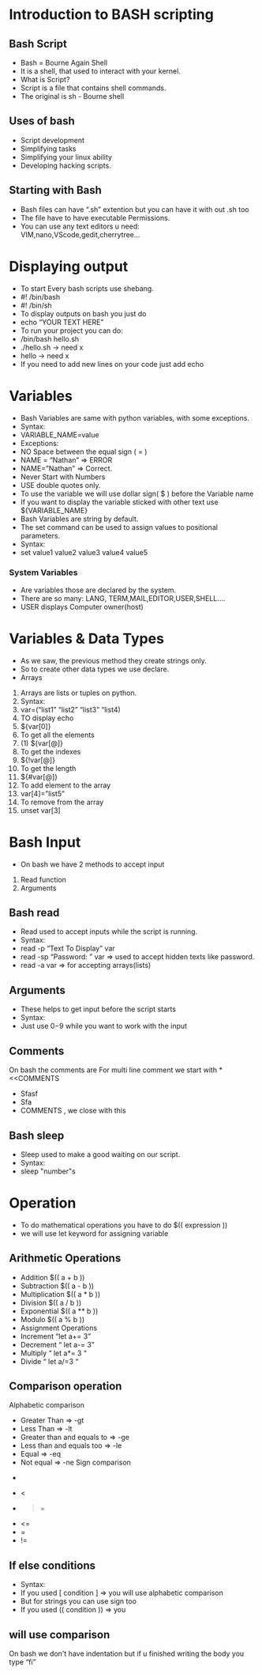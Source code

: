 # Introduction to BASH scripting
## Bash Script
* Bash = Bourne Again Shell
* It is a shell, that used to interact with your
kernel.
* What is Script?
* Script is a file that contains shell
commands.
* The original is sh - Bourne shell
## Uses of bash
* Script development
* Simplifying tasks
* Simplifying your linux ability
* Developing hacking scripts.
## Starting with Bash
* Bash files can have “.sh” extention but you can have it with out .sh too
* The file have to have executable Permissions.
* You can use any text editors u need: VIM,nano,VScode,gedit,cherrytree…
# Displaying output
* To start Every bash scripts use shebang.
* #! /bin/bash
* #! /bin/sh
* To display outputs on bash you just do
* echo “YOUR TEXT HERE”
* To run your project you can do:
* /bin/bash hello.sh
* ./hello.sh -> need x
* hello -> need x
* If you need to add new lines on your code
just add echo
# Variables
* Bash Variables are same with python variables, with some exceptions.
* Syntax:
* VARIABLE_NAME=value
* Exceptions:
* NO Space between the equal sign ( = )
* NAME = “Nathan” => ERROR
* NAME=”Nathan” => Correct.
* Never Start with Numbers
* USE double quotes only.
* To use the variable we will use dollar sign( $ ) before the Variable name
* If you want to display the variable sticked with other text use ${VARIABLE_NAME}
* Bash Variables are string by default.
* The set command can be used to assign values to positional parameters.
* Syntax:
* set value1 value2 value3 value4 value5
### System Variables
* Are variables those are declared by the system.
* There are so many: LANG, TERM,MAIL,EDITOR,USER,SHELL….
* USER displays Computer owner(host)
# Variables & Data Types
* As we saw, the previous method they create strings only.
* So to create other data types we use declare.
* Arrays
1) Arrays are lists or tuples on python.
2) Syntax:
3) var=(“list1” “list2” “list3” “list4)
4) TO display echo
5) ${var[0]}
6) To get all the elements
7) (1) ${var[@]}
8) To get the indexes
9) ${!var[@]}
10) To get the length
11) ${#var[@]}
12) To add element to the array
13) var[4]=”list5”
14) To remove from the array
15) unset var[3]
# Bash Input
* On bash we have 2 methods to accept input
1. Read function
2. Arguments
## Bash read
* Read used to accept inputs while the script is running.
* Syntax:
* read -p “Text To Display” var
* read -sp “Password: ” var => used to accept hidden texts like password.
* read -a var => for accepting arrays(lists)
## Arguments
* These helps to get input before the script starts
* Syntax:
* Just use $0-$9 while you want to work with the input
## Comments
On bash the comments are
For multi line comment we start with
*<<COMMENTS
* Sfasf
* Sfa
* COMMENTS , we close with this
## Bash sleep
* Sleep used to make a good waiting on our script.
* Syntax:
* sleep "number"s
# Operation
* To do mathematical operations you have to do $(( expression ))
* we will use let keyword for assigning variable
## Arithmetic Operations
* Addition $(( a + b ))
* Subtraction $(( a - b ))
* Multiplication $(( a * b ))
* Division $(( a / b ))
* Exponential $(( a ** b ))
* Modulo $(( a % b ))
* Assignment Operations
* Increment “let a+= 3”
* Decrement “ let a-= 3”
* Multiply “ let a*= 3 “
* Divide “ let a/=3 “
## Comparison operation
Alphabetic comparison
- Greater Than => -gt
- Less Than => -lt
- Greater than and equals to => -ge
- Less than and equals too => -le
- Equal => -eq
- Not equal => -ne
Sign comparison
* >
* <
* >=
* <=
* =
* !=
## If else conditions
* Syntax:
* If you used [ condition ] =>
you will use alphabetic
comparison
* But for strings you can use
sign too
* If you used (( condition )) => you
## will use comparison
On bash we don't have indentation but
if u finished writing the body you type
“fi”
